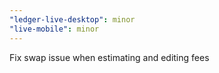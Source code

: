 ```yaml
---
"ledger-live-desktop": minor
"live-mobile": minor
---
```


Fix swap issue when estimating and editing fees
